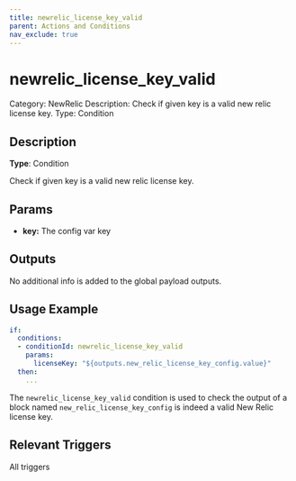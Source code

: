 ```yaml
---
title: newrelic_license_key_valid
parent: Actions and Conditions
nav_exclude: true
---
```


# newrelic_license_key_valid

Category: NewRelic
Description: Check if given key is a valid new relic license key.
Type: Condition

## Description

**Type**: Condition

Check if given key is a valid new relic license key.

## Params

- **key:** The config var key

## Outputs

No additional info is added to the global payload outputs.

## Usage Example

```yaml
if:
  conditions:
  - conditionId: newrelic_license_key_valid
    params:
      licenseKey: "${outputs.new_relic_license_key_config.value}"
  then:
    ...
```

The `newrelic_license_key_valid` condition is used to check the output of a block named `new_relic_license_key_config` is indeed a valid New Relic license key.

## Relevant Triggers

All triggers
